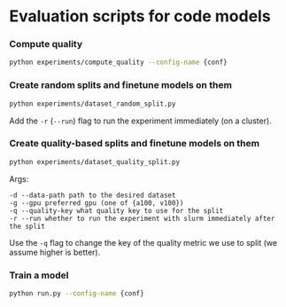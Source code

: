 # Evaluation scripts for code models 

### Compute quality

```bash
python experiments/compute_quality --config-name {conf}
```

### Create random splits and finetune models on them

```bash
python experiments/dataset_random_split.py
```

Add the `-r` (`--run`) flag to run the experiment immediately (on a cluster).

### Create quality-based splits and finetune models on them

```bash
python experiments/dataset_quality_split.py
```

Args:

```
-d --data-path path to the desired dataset
-g --gpu preferred gpu (one of {a100, v100})
-q --quality-key what quality key to use for the split
-r --run whether to run the experiment with slurm immediately after the split
```

Use the `-q` flag to change the key of the quality metric we use to split (we assume higher is better). 

### Train a model

```bash
python run.py --config-name {conf}
```

